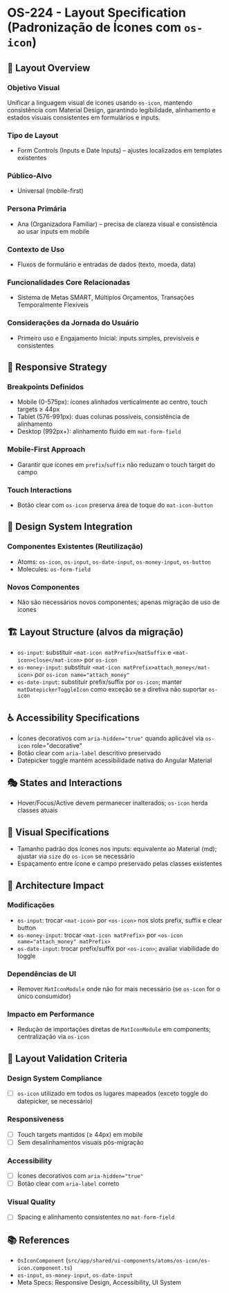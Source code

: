 # OS-224 - Layout Specification (Padronização de Ícones com `os-icon`)

## 🎯 Layout Overview

### Objetivo Visual

Unificar a linguagem visual de ícones usando `os-icon`, mantendo consistência com Material Design, garantindo legibilidade, alinhamento e estados visuais consistentes em formulários e inputs.

### Tipo de Layout

- Form Controls (Inputs e Date Inputs) – ajustes localizados em templates existentes

### Público-Alvo

- Universal (mobile-first)

### Persona Primária

- Ana (Organizadora Familiar) – precisa de clareza visual e consistência ao usar inputs em mobile

### Contexto de Uso

- Fluxos de formulário e entradas de dados (texto, moeda, data)

### Funcionalidades Core Relacionadas

- Sistema de Metas SMART, Múltiplos Orçamentos, Transações Temporalmente Flexíveis

### Considerações da Jornada do Usuário

- Primeiro uso e Engajamento Inicial: inputs simples, previsíveis e consistentes

## 📱 Responsive Strategy

### Breakpoints Definidos

- Mobile (0-575px): ícones alinhados verticalmente ao centro, touch targets ≥ 44px
- Tablet (576-991px): duas colunas possíveis, consistência de alinhamento
- Desktop (992px+): alinhamento fluido em `mat-form-field`

### Mobile-First Approach

- Garantir que ícones em `prefix`/`suffix` não reduzam o touch target do campo

### Touch Interactions

- Botão clear com `os-icon` preserva área de toque do `mat-icon-button`

## 🎨 Design System Integration

### Componentes Existentes (Reutilização)

- Atoms: `os-icon`, `os-input`, `os-date-input`, `os-money-input`, `os-button`
- Molecules: `os-form-field`

### Novos Componentes

- Não são necessários novos componentes; apenas migração de uso de ícones

## 🏗️ Layout Structure (alvos da migração)

- `os-input`: substituir `<mat-icon matPrefix>`/`matSuffix` e `<mat-icon>close</mat-icon>` por `os-icon`
- `os-money-input`: substituir `<mat-icon matPrefix>attach_money</mat-icon>` por `os-icon name="attach_money"`
- `os-date-input`: substituir prefix/suffix por `os-icon`; manter `matDatepickerToggleIcon` como exceção se a diretiva não suportar `os-icon`

## ♿ Accessibility Specifications

- Ícones decorativos com `aria-hidden="true"` quando aplicável via `os-icon` role="decorative"
- Botão clear com `aria-label` descritivo preservado
- Datepicker toggle mantém acessibilidade nativa do Angular Material

## 🎭 States and Interactions

- Hover/Focus/Active devem permanecer inalterados; `os-icon` herda classes atuais

## 📐 Visual Specifications

- Tamanho padrão dos ícones nos inputs: equivalente ao Material (md); ajustar via `size` do `os-icon` se necessário
- Espaçamento entre ícone e campo preservado pelas classes existentes

## 🔄 Architecture Impact

### Modificações

- `os-input`: trocar `<mat-icon>` por `<os-icon>` nos slots prefix, suffix e clear button
- `os-money-input`: trocar `<mat-icon matPrefix>` por `<os-icon name="attach_money" matPrefix>`
- `os-date-input`: trocar prefix/suffix por `<os-icon>`; avaliar viabilidade do toggle

### Dependências de UI

- Remover `MatIconModule` onde não for mais necessário (se `os-icon` for o único consumidor)

### Impacto em Performance

- Redução de importações diretas de `MatIconModule` em components; centralização via `os-icon`

## 🧪 Layout Validation Criteria

### Design System Compliance

- [ ] `os-icon` utilizado em todos os lugares mapeados (exceto toggle do datepicker, se necessário)

### Responsiveness

- [ ] Touch targets mantidos (≥ 44px) em mobile
- [ ] Sem desalinhamentos visuais pós-migração

### Accessibility

- [ ] Ícones decorativos com `aria-hidden="true"`
- [ ] Botão clear com `aria-label` correto

### Visual Quality

- [ ] Spacing e alinhamento consistentes no `mat-form-field`

## 📚 References

- `OsIconComponent` (`src/app/shared/ui-components/atoms/os-icon/os-icon.component.ts`)
- `os-input`, `os-money-input`, `os-date-input`
- Meta Specs: Responsive Design, Accessibility, UI System
